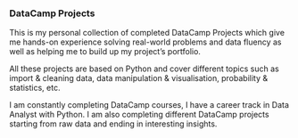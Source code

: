 ### DataCamp Projects

This is my personal collection of completed DataCamp Projects which give me hands-on experience solving real-world problems and data fluency as well as helping me to build up my project’s portfolio.

All these projects are based on Python and cover different topics such as import & cleaning data, data manipulation & visualisation, probability & statistics, etc.  

I am constantly completing DataCamp courses, I have a career track in Data Analyst with Python. I am also completing different DataCamp projects starting from raw data and ending in interesting insights.
